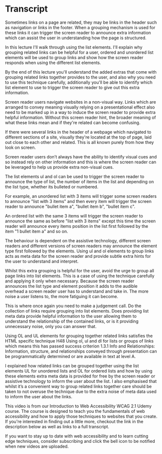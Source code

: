 # Transcript #

Sometimes links on a page are related, they may be links in the header such as navigation or links in the footer. When a grouping mechanism is used for these links it can trigger the screen reader to announce extra information which can assist the user in understanding how the page is structured.

In this lecture I'll walk through using the list elements. I'll explain why grouping related links can be helpful for a user, ordered and unordered list elements will be used to group links and show how the screen reader responds when using the different list elements.

By the end of this lecture you'll understand the added extras that come with grouping related links together provides to the user, and also why you need to use this technique carefully, additionally you'll be able to identify which list element to use to trigger the screen reader to give out this extra information.

Screen reader users navigate websites in a non-visual way. Links which are arranged to convey meaning visually relying on a presentational effect also need to be marked up in a way to induce the screen reader to provide extra helpful information. Without this screen reader hint, the broader meaning of what these links mean and if they're related can become confusing. 

If there were several links in the header of a webpage which navigated to different sections of a site, visually they're located at the top of page, laid out close to each other and related. This is all known purely from how they look on screen. 

Screen reader users don’t always have the ability to identify visual cues and so instead rely on other information and this is where the screen reader can be leveraged to help us provide extra non-visual cues. 

The list elements ul and ol can be used to trigger the screen reader to announce the type of list, the number of items in the list and depending on the list type, whether its bulleted or numbered. 

For example, an unordered list with 3 items will trigger some screen readers to announce "list with 3 items" and then every item will trigger the screen reader to announce "bullet item a", "bullet item b", "bullet item c".

An ordered list with the same 3 items will trigger the screen reader to announce the same as before "list with 3 items" except this time the screen reader will announce every items position in the list first followed by the item "1 bullet item a" and so on.

The behaviour is dependent on the assistive technology, different screen readers and different versions of screen readers may announce the element type first followed by the elements. Using ul and ol elements to group links acts as meta data for the screen reader and provide subtle extra hints for the user to understand and interpret.

Whilst this extra grouping is helpful for the user, avoid the urge to group all page links into list elements. This is a case of using the technique carefully and applying it only when necessary. Because the screen reader announces the list type and element position it adds to the audible overhead a screen reader user has to understand and take in. The more noise a user listens to, the more fatiguing it can become.

This is where once again you need to make a judgement call. Do the collection of links require grouping into list elements. Does providing list meta data provide helpful information to the user allowing them to understand the relationship of the contained links, or is it providing unnecessary noise, only you can answer that.

Using OL and UL elements for grouping together related links satisfies the HTML specific technique H48 Using ol, ul and dl for lists or groups of links which means this has passed success criterion 1.3.1 Info and Relationships: Information, structure, and relationships conveyed through presentation can be programmatically determined or are available in text at level A.

I explained how related links can be grouped together using the list elements UL for unordered lists and OL for ordered lists and how by using these elements extra meta data is provided for free by the screen reader or assistive technology to inform the user about the list. I also emphasised that whilst it’s a convenient way to group related links together care should be taken to not overuse the technique due to the extra noise of meta data used to inform the user about the links.

This video is from our Introduction to Web Accessibility WCAG 2.1 Udemy course. The course is designed to teach you the fundamentals of web accessibility and how to apply those techniques to websites that you create. If you're interested in finding out a little more, checkout the link in the description below as well as links to a full transcript.

If you want to stay up to date with web accessibility and to learn cutting edge techniques, consider subscribing and click the bell icon to be notified when new videos are uploaded.
